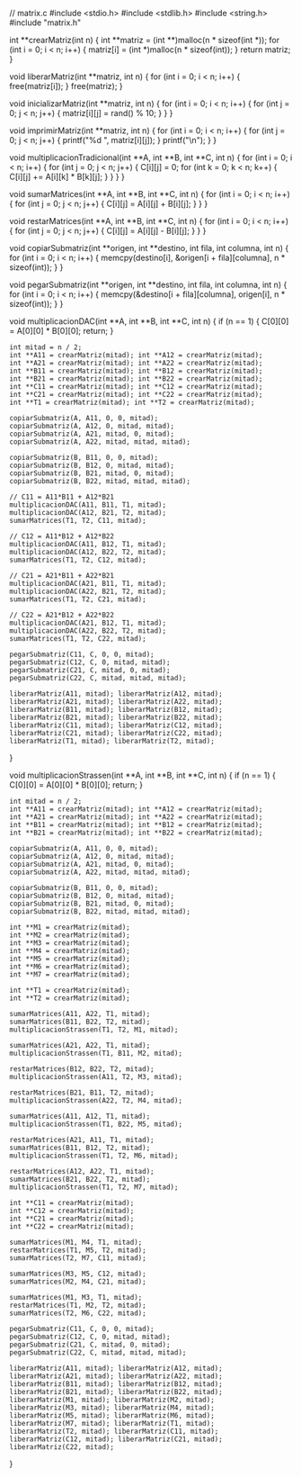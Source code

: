 
// matrix.c
#include <stdio.h>
#include <stdlib.h>
#include <string.h>
#include "matrix.h"

int **crearMatriz(int n) {
    int **matriz = (int **)malloc(n * sizeof(int *));
    for (int i = 0; i < n; i++) {
        matriz[i] = (int *)malloc(n * sizeof(int));
    }
    return matriz;
}

void liberarMatriz(int **matriz, int n) {
    for (int i = 0; i < n; i++) {
        free(matriz[i]);
    }
    free(matriz);
}

void inicializarMatriz(int **matriz, int n) {
    for (int i = 0; i < n; i++) {
        for (int j = 0; j < n; j++) {
            matriz[i][j] = rand() % 10;
        }
    }
}

void imprimirMatriz(int **matriz, int n) {
    for (int i = 0; i < n; i++) {
        for (int j = 0; j < n; j++) {
            printf("%d ", matriz[i][j]);
        }
        printf("\n");
    }
}

void multiplicacionTradicional(int **A, int **B, int **C, int n) {
    for (int i = 0; i < n; i++) {
        for (int j = 0; j < n; j++) {
            C[i][j] = 0;
            for (int k = 0; k < n; k++) {
                C[i][j] += A[i][k] * B[k][j];
            }
        }
    }
}

void sumarMatrices(int **A, int **B, int **C, int n) {
    for (int i = 0; i < n; i++) {
        for (int j = 0; j < n; j++) {
            C[i][j] = A[i][j] + B[i][j];
        }
    }
}

void restarMatrices(int **A, int **B, int **C, int n) {
    for (int i = 0; i < n; i++) {
        for (int j = 0; j < n; j++) {
            C[i][j] = A[i][j] - B[i][j];
        }
    }
}

void copiarSubmatriz(int **origen, int **destino, int fila, int columna, int n) {
    for (int i = 0; i < n; i++) {
        memcpy(destino[i], &origen[i + fila][columna], n * sizeof(int));
    }
}

void pegarSubmatriz(int **origen, int **destino, int fila, int columna, int n) {
    for (int i = 0; i < n; i++) {
        memcpy(&destino[i + fila][columna], origen[i], n * sizeof(int));
    }
}

void multiplicacionDAC(int **A, int **B, int **C, int n) {
    if (n == 1) {
        C[0][0] = A[0][0] * B[0][0];
        return;
    }

    int mitad = n / 2;
    int **A11 = crearMatriz(mitad); int **A12 = crearMatriz(mitad);
    int **A21 = crearMatriz(mitad); int **A22 = crearMatriz(mitad);
    int **B11 = crearMatriz(mitad); int **B12 = crearMatriz(mitad);
    int **B21 = crearMatriz(mitad); int **B22 = crearMatriz(mitad);
    int **C11 = crearMatriz(mitad); int **C12 = crearMatriz(mitad);
    int **C21 = crearMatriz(mitad); int **C22 = crearMatriz(mitad);
    int **T1 = crearMatriz(mitad); int **T2 = crearMatriz(mitad);

    copiarSubmatriz(A, A11, 0, 0, mitad);
    copiarSubmatriz(A, A12, 0, mitad, mitad);
    copiarSubmatriz(A, A21, mitad, 0, mitad);
    copiarSubmatriz(A, A22, mitad, mitad, mitad);

    copiarSubmatriz(B, B11, 0, 0, mitad);
    copiarSubmatriz(B, B12, 0, mitad, mitad);
    copiarSubmatriz(B, B21, mitad, 0, mitad);
    copiarSubmatriz(B, B22, mitad, mitad, mitad);

    // C11 = A11*B11 + A12*B21
    multiplicacionDAC(A11, B11, T1, mitad);
    multiplicacionDAC(A12, B21, T2, mitad);
    sumarMatrices(T1, T2, C11, mitad);

    // C12 = A11*B12 + A12*B22
    multiplicacionDAC(A11, B12, T1, mitad);
    multiplicacionDAC(A12, B22, T2, mitad);
    sumarMatrices(T1, T2, C12, mitad);

    // C21 = A21*B11 + A22*B21
    multiplicacionDAC(A21, B11, T1, mitad);
    multiplicacionDAC(A22, B21, T2, mitad);
    sumarMatrices(T1, T2, C21, mitad);

    // C22 = A21*B12 + A22*B22
    multiplicacionDAC(A21, B12, T1, mitad);
    multiplicacionDAC(A22, B22, T2, mitad);
    sumarMatrices(T1, T2, C22, mitad);

    pegarSubmatriz(C11, C, 0, 0, mitad);
    pegarSubmatriz(C12, C, 0, mitad, mitad);
    pegarSubmatriz(C21, C, mitad, 0, mitad);
    pegarSubmatriz(C22, C, mitad, mitad, mitad);

    liberarMatriz(A11, mitad); liberarMatriz(A12, mitad);
    liberarMatriz(A21, mitad); liberarMatriz(A22, mitad);
    liberarMatriz(B11, mitad); liberarMatriz(B12, mitad);
    liberarMatriz(B21, mitad); liberarMatriz(B22, mitad);
    liberarMatriz(C11, mitad); liberarMatriz(C12, mitad);
    liberarMatriz(C21, mitad); liberarMatriz(C22, mitad);
    liberarMatriz(T1, mitad); liberarMatriz(T2, mitad);
}

void multiplicacionStrassen(int **A, int **B, int **C, int n) {
    if (n == 1) {
        C[0][0] = A[0][0] * B[0][0];
        return;
    }

    int mitad = n / 2;
    int **A11 = crearMatriz(mitad); int **A12 = crearMatriz(mitad);
    int **A21 = crearMatriz(mitad); int **A22 = crearMatriz(mitad);
    int **B11 = crearMatriz(mitad); int **B12 = crearMatriz(mitad);
    int **B21 = crearMatriz(mitad); int **B22 = crearMatriz(mitad);

    copiarSubmatriz(A, A11, 0, 0, mitad);
    copiarSubmatriz(A, A12, 0, mitad, mitad);
    copiarSubmatriz(A, A21, mitad, 0, mitad);
    copiarSubmatriz(A, A22, mitad, mitad, mitad);

    copiarSubmatriz(B, B11, 0, 0, mitad);
    copiarSubmatriz(B, B12, 0, mitad, mitad);
    copiarSubmatriz(B, B21, mitad, 0, mitad);
    copiarSubmatriz(B, B22, mitad, mitad, mitad);

    int **M1 = crearMatriz(mitad);
    int **M2 = crearMatriz(mitad);
    int **M3 = crearMatriz(mitad);
    int **M4 = crearMatriz(mitad);
    int **M5 = crearMatriz(mitad);
    int **M6 = crearMatriz(mitad);
    int **M7 = crearMatriz(mitad);

    int **T1 = crearMatriz(mitad);
    int **T2 = crearMatriz(mitad);

    sumarMatrices(A11, A22, T1, mitad);
    sumarMatrices(B11, B22, T2, mitad);
    multiplicacionStrassen(T1, T2, M1, mitad);

    sumarMatrices(A21, A22, T1, mitad);
    multiplicacionStrassen(T1, B11, M2, mitad);

    restarMatrices(B12, B22, T2, mitad);
    multiplicacionStrassen(A11, T2, M3, mitad);

    restarMatrices(B21, B11, T2, mitad);
    multiplicacionStrassen(A22, T2, M4, mitad);

    sumarMatrices(A11, A12, T1, mitad);
    multiplicacionStrassen(T1, B22, M5, mitad);

    restarMatrices(A21, A11, T1, mitad);
    sumarMatrices(B11, B12, T2, mitad);
    multiplicacionStrassen(T1, T2, M6, mitad);

    restarMatrices(A12, A22, T1, mitad);
    sumarMatrices(B21, B22, T2, mitad);
    multiplicacionStrassen(T1, T2, M7, mitad);

    int **C11 = crearMatriz(mitad);
    int **C12 = crearMatriz(mitad);
    int **C21 = crearMatriz(mitad);
    int **C22 = crearMatriz(mitad);

    sumarMatrices(M1, M4, T1, mitad);
    restarMatrices(T1, M5, T2, mitad);
    sumarMatrices(T2, M7, C11, mitad);

    sumarMatrices(M3, M5, C12, mitad);
    sumarMatrices(M2, M4, C21, mitad);

    sumarMatrices(M1, M3, T1, mitad);
    restarMatrices(T1, M2, T2, mitad);
    sumarMatrices(T2, M6, C22, mitad);

    pegarSubmatriz(C11, C, 0, 0, mitad);
    pegarSubmatriz(C12, C, 0, mitad, mitad);
    pegarSubmatriz(C21, C, mitad, 0, mitad);
    pegarSubmatriz(C22, C, mitad, mitad, mitad);

    liberarMatriz(A11, mitad); liberarMatriz(A12, mitad);
    liberarMatriz(A21, mitad); liberarMatriz(A22, mitad);
    liberarMatriz(B11, mitad); liberarMatriz(B12, mitad);
    liberarMatriz(B21, mitad); liberarMatriz(B22, mitad);
    liberarMatriz(M1, mitad); liberarMatriz(M2, mitad);
    liberarMatriz(M3, mitad); liberarMatriz(M4, mitad);
    liberarMatriz(M5, mitad); liberarMatriz(M6, mitad);
    liberarMatriz(M7, mitad); liberarMatriz(T1, mitad);
    liberarMatriz(T2, mitad); liberarMatriz(C11, mitad);
    liberarMatriz(C12, mitad); liberarMatriz(C21, mitad);
    liberarMatriz(C22, mitad);
}
